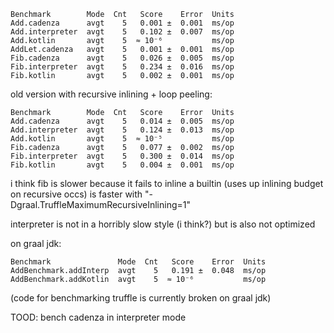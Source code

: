 

```
Benchmark        Mode  Cnt   Score    Error  Units
Add.cadenza      avgt    5   0.001 ±  0.001  ms/op
Add.interpreter  avgt    5   0.102 ±  0.007  ms/op
Add.kotlin       avgt    5  ≈ 10⁻⁶           ms/op
AddLet.cadenza   avgt    5   0.001 ±  0.001  ms/op
Fib.cadenza      avgt    5   0.026 ±  0.005  ms/op
Fib.interpreter  avgt    5   0.234 ±  0.016  ms/op
Fib.kotlin       avgt    5   0.002 ±  0.001  ms/op
``` 

old version with recursive inlining + loop peeling:

```
Benchmark        Mode  Cnt   Score    Error  Units
Add.cadenza      avgt    5   0.014 ±  0.005  ms/op
Add.interpreter  avgt    5   0.124 ±  0.013  ms/op
Add.kotlin       avgt    5  ≈ 10⁻⁵           ms/op
Fib.cadenza      avgt    5   0.077 ±  0.002  ms/op
Fib.interpreter  avgt    5   0.300 ±  0.014  ms/op
Fib.kotlin       avgt    5   0.004 ±  0.001  ms/op
```

i think fib is slower because it fails to inline a builtin (uses up inlining budget on recursive occs)
is faster with "-Dgraal.TruffleMaximumRecursiveInlining=1"


interpreter is not in a horribly slow style (i think?) but is also not optimized

on graal jdk:

```
Benchmark               Mode  Cnt   Score    Error  Units
AddBenchmark.addInterp  avgt    5   0.191 ±  0.048  ms/op
AddBenchmark.addKotlin  avgt    5  ≈ 10⁻⁶           ms/op
```

(code for benchmarking truffle is currently broken on graal jdk)

TOOD: bench cadenza in interpreter mode

